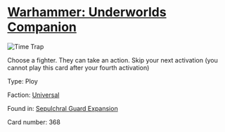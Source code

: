 # [Warhammer: Underworlds Companion](https://guidokessels.github.io/wh-underworlds)

  

![Time Trap](https://warhammerunderworlds.com/wp-content/uploads/sites/6/2017/12/368_ENG-Time-Trap.png)

Choose a fighter. They can take an action. Skip your next activation (you cannot play this card after your fourth activation)

Type: Ploy

Faction: [Universal](https://guidokessels.github.io/wh-underworlds/factions/universal)

Found in: [Sepulchral Guard Expansion](https://guidokessels.github.io/wh-underworlds/locations/sepulchral-guard-expansion)

Card number: 368
